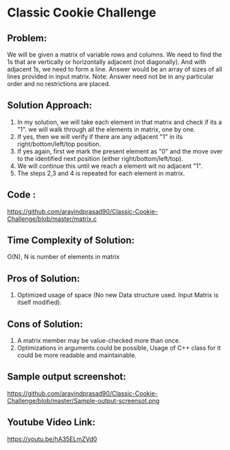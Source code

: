 # Classic Cookie Challenge

Problem:
-----
We will be given a matrix of variable rows and columns. We need to find the 1s that are vertically or horizontally adjacent (not diagonally). And with adjacent 1s, we need to form a line. Answer would be an array of sizes of all lines provided in input matrix. 
Note: Answer need not be in any particular order and no restrictions are placed. 

Solution Approach:
----
1) In my solution, we will take each element in that matrix and check if its a "1". we will walk through all the elements in matrix, one by one.
2) If yes, then we will verify if there are any adjacent "1" in its right/bottom/left/top position. 
3) If yes again, first we mark the present element as "0" and the move over to the identified next position (either right/bottom/left/top). 
4) We will continue this until we reach a element wit no adjacent "1". 
5) The steps 2,3 and 4 is repeated for each element in matrix.  

Code :
----
https://github.com/aravindprasad90/Classic-Cookie-Challenge/blob/master/matrix.c 

Time Complexity of Solution:
----
O(N), N is number of elements in matrix

Pros of Solution:
----
1) Optimized usage of space (No new Data structure used. Input Matrix is itself modified). 

Cons of Solution:
---
1) A matrix member may be value-checked more than once. 
2) Optimizations in arguments could be possible, Usage of C++ class for it could be more readable and maintainable.

Sample output screenshot:
----
https://github.com/aravindprasad90/Classic-Cookie-Challenge/blob/master/Sample-output-screensot.png 

Youtube Video Link:
--
https://youtu.be/hA35ELmZVd0 

